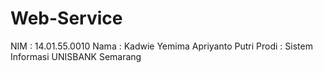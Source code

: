 # Web-Service
NIM : 14.01.55.0010
Nama : Kadwie Yemima Apriyanto Putri
Prodi : Sistem Informasi
UNISBANK Semarang
